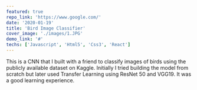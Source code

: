 ```yaml
---
featured: true
repo_link: 'https://www.google.com/'
date: '2020-01-19'
title: 'Bird Image Classifier'
cover_image: './images/1.JPG'
demo_link: '#'
techs: ['Javascript', 'Html5', 'Css3', 'React']
---
```


This is a CNN that I built with a friend to classify images of birds using the publicly available dataset on Kaggle. Initially I tried building the model from scratch but later used Transfer Learning using ResNet 50 and VGG19. It was a good learning experience.